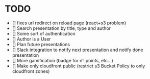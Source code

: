 # TODO

- [] fixes url redirect on reload page (react+s3 problem)
- [] Search presentation by title, type and author
- [] Some sort of authentication
- [] Author is a User
- [] Plan future presentations
- [] Slack integration to notify next presentation and notify done presentation
- [] More gamification (badge for n° points, etc...)
- [] Make only cloudfront public (restrict s3 Bucket Policy to only cloudfront zones)